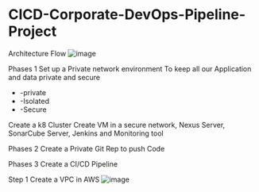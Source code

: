# CICD-Corporate-DevOps-Pipeline-Project

Architecture Flow
![image](https://github.com/rogerbarrow/CICD-Corporate-DevOps-Pipeline-Project/assets/46138186/3c3c4ba5-7424-4f8c-af77-aae0fd5fd3b6)


Phases 1
Set up a Private network environment To keep all our  Application and data private and secure 
* -private
* -Isolated
* -Secure 

Create a k8 Cluster
Create VM in a secure network, Nexus Server, SonarCube Server, Jenkins and Monitoring tool

Phases 2
Create a Private Git Rep to push Code 

Phases 3
Create a CI/CD Pipeline

Step 1 Create a VPC in AWS
![image](https://github.com/rogerbarrow/CICD-Corporate-DevOps-Pipeline-Project/assets/46138186/5e5687e7-0dde-4f58-8dc0-5e38c52de53a)
